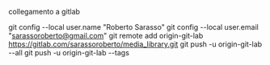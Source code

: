 
collegamento a gitlab

git config --local user.name "Roberto Sarasso"
git config --local user.email "sarassoroberto@gmail.com"
git remote add origin-git-lab https://gitlab.com/sarassoroberto/media_library.git
git push -u origin-git-lab --all
git push -u origin-git-lab --tags







